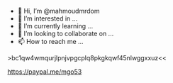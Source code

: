 - 👋 Hi, I’m @mahmoudmrdom
- 👀 I’m interested in ...
- 🌱 I’m currently learning ...
- 💞️ I’m looking to collaborate on ...
- 📫 How to reach me ...

<!---
mahmoudmrdom/mahmoudmrdom is a ✨ special ✨ repository because its `README.md` (this file) appears on your GitHub profile.
You can click the Preview link to take a look at your changes.
--->>bc1qw4wmqurjlpnjvpgcplq8pkgkqwf45nlwggxxuz<<
https://paypal.me/mgo53
